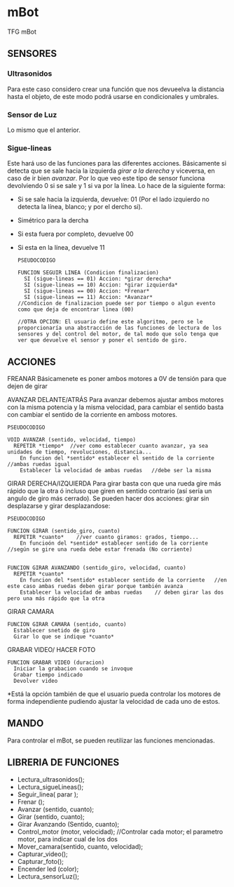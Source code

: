 # mBot
TFG mBot


## SENSORES
  ### Ultrasonidos
  Para este caso considero crear una función que nos devueelva la distancia hasta el objeto, de este modo podrá usarse en condicionales y umbrales.
  
  ### Sensor de Luz
  Lo mismo que el anterior.
  
  ### Sigue-lineas
  Este hará uso de las funciones para las diferentes acciones. Básicamente si detecta que se sale hacia la izquierda *girar a la derecha* y viceversa, en caso de ir bien *avanzar*.
  Por lo que veo este tipo de sensor funciona devolviendo 0 si se sale y 1 si va por la línea. Lo hace de la siguiente forma:
  * Si se sale hacia la izquierda, devuelve: 01 (Por el lado izquierdo no detecta la línea, blanco; y por el dercho si).    
  * Simétrico para la dercha
  * Si esta fuera por completo, devuelve 00
  * Si esta en la línea, devuelve 11

        PSEUDOCODIGO
        
        FUNCION SEGUIR LINEA (Condicion finalizacion)
          SI (sigue-lineas == 01) Accion: *girar derecha*
          SI (sigue-lineas == 10) Accion: *girar izquierda*
          SI (sigue-lineas == 00) Accion: *Frenar*
          SI (sigue-lineas == 11) Accion: *Avanzar*
        //Condicion de finalizacion puede ser por tiempo o algun evento como que deja de encontrar linea (00)
        
        //OTRA OPCION: El usuario define este algoritmo, pero se le proporcionaría una abstracción de las funciones de lectura de los sensores y del control del motor, de tal modo que solo tenga que ver que devuelve el sensor y poner el sentido de giro.
    

## ACCIONES
FREANAR
    Básicamenete es poner ambos motores a 0V de tensión para que dejen de girar
    
AVANZAR DELANTE/ATRÁS
    Para avanzar debemos ajustar ambos motores con la misma potencia y la misma velocidad, para cambiar el sentido basta con cambiar el sentido de la corriente en amboss motores.
    
    PSEUDOCODIGO
    
    VOID AVANZAR (sentido, velocidad, tiempo)
      REPETIR *tiempo*  //ver como establecer cuanto avanzar, ya sea unidades de tiempo, revoluciones, distancia... 
        En funcion del *sentido* establecer el sentido de la corriente    //ambas ruedas igual
        Establecer la velocidad de ambas ruedas   //debe ser la misma
      
    
GIRAR DERECHA/IZQUIERDA
  Para girar basta con que una rueda gire más rápido que la otra ó incluso que giren en sentido contrario (así sería un angulo de giro más cerrado).
  Se pueden hacer dos acciones: girar sin desplazarse y girar desplazandose:
  
    PSEUDOCODIGO
    
    FUNCION GIRAR (sentido_giro, cuanto)
      REPETIR *cuanto*    //ver cuanto giramos: grados, tiempo...
        En funcioón del *sentido* establecer sentido de la corriente    //según se gire una rueda debe estar frenada (No corriente)
      
      
    FUNCION GIRAR AVANZANDO (sentido_giro, velocidad, cuanto)
      REPETIR *cuanto*
        En funcion del *sentido* establecer sentido de la corriente   //en este caso ambas ruedas deben girar porque también avanza
        Establecer la velocidad de ambas ruedas    // deben girar las dos pero una más rápido que la otra
      
GIRAR CAMARA

    FUNCION GIRAR CAMARA (sentido, cuanto)
      Establecer snetido de giro
      Girar lo que se indique *cuanto*

GRABAR VIDEO/ HACER FOTO

    FUNCION GRABAR VIDEO (duracion)
      Iniciar la grabacion cuando se invoque  
      Grabar tiempo indicado
      Devolver video

*Está la opción también de que el usuario pueda controlar los motores de forma independiente pudiendo ajustar la velocidad de cada uno de estos.
      
## MANDO
Para controlar el mBot, se pueden reutilizar las funciones mencionadas.


## LIBRERIA DE FUNCIONES
  * Lectura_ultrasonidos();
  * Lectura_sigueLineas();
  * Seguir_linea( parar );
  * Frenar ();
  * Avanzar (sentido, cuanto);
  * Girar (sentido, cuanto);
  * Girar Avanzando (Sentido, cuanto);
  * Control_motor (motor, velocidad);     //Controlar cada motor; el parametro motor, para indicar cual de los dos
  * Mover_camara(sentido, cuanto, velocidad);
  * Capturar_video();
  * Capturar_foto();
  * Encender led (color);
  * Lectura_sensorLuz();

